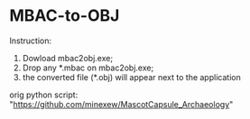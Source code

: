 # MBAC-to-OBJ
Instruction:
1. Dowload mbac2obj.exe;
2. Drop any *.mbac on mbac2obj.exe;
3. the converted file (*.obj) will appear next to the application

orig python script: "https://github.com/minexew/MascotCapsule_Archaeology"
